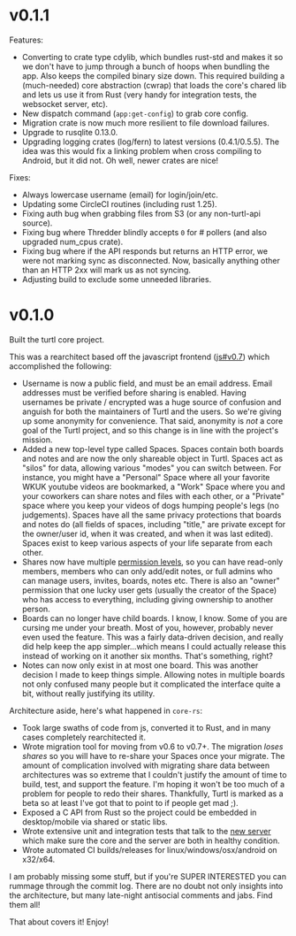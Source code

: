 # v0.1.1

Features: 

- Converting to crate type cdylib, which bundles rust-std and makes it so we
don't have to jump through a bunch of hoops when bundling the app. Also keeps
the compiled binary size down. This required building a (much-needed) core
abstraction (cwrap) that loads the core's chared lib and lets us use it from
Rust (very handy for integration tests, the websocket server, etc).
- New dispatch command (`app:get-config`) to grab core config.
- Migration crate is now much more resilient to file download failures.
- Upgrade to rusqlite 0.13.0.
- Upgrading logging crates (log/fern) to latest versions (0.4.1/0.5.5). The idea
was this would fix a linking problem when cross compiling to Android, but it did
not. Oh well, newer crates are nice!

Fixes:

- Always lowercase username (email) for login/join/etc.
- Updating some CircleCI routines (including rust 1.25).
- Fixing auth bug when grabbing files from S3 (or any non-turtl-api source).
- Fixing bug where Thredder blindly accepts `0` for # pollers (and also upgraded
num\_cpus crate).
- Fixing bug where if the API responds but returns an HTTP error, we were not
marking sync as disconnected. Now, basically anything other than an HTTP 2xx
will mark us as not syncing.
- Adjusting build to exclude some unneeded libraries.

# v0.1.0

Built the turtl core project.

This was a rearchitect based off the javascript frontend ([js#v0.7](https://github.com/turtl/js/tree/v0.7))
which accomplished the following:

- Username is now a public field, and must be an email address. Email addresses
must be verified before sharing is enabled. Having usernames be private /
encrypted was a huge source of confusion and anguish for both the maintainers of
Turtl and the users. So we're giving up some anonymity for convenience. That
said, anonymity is *not* a core goal of the Turtl project, and so this change is
in line with the project's mission.
- Added a new top-level type called Spaces. Spaces contain both boards and notes
and are now the only shareable object in Turtl. Spaces act as "silos" for data,
allowing various "modes" you can switch between. For instance, you might have a
"Personal" Space where all your favorite WKUK youtube videos are bookmarked, a
"Work" Space where you and your coworkers can share notes and files with each
other, or a "Private" space where you keep your videos of dogs humping people's
legs (no judgements). Spaces have all the same privacy protections that boards
and notes do (all fields of spaces, including "title," are private except for
the owner/user id, when it was created, and when it was last edited). Spaces
exist to keep various aspects of your life separate from each other.
- Shares now have multiple [permission levels](https://github.com/turtl/lib-permissions),
so you can have read-only members, members who can only add/edit notes, or full
admins who can manage users, invites, boards, notes etc. There is also an
"owner" permission that one lucky user gets (usually the creator of the Space)
who has access to everything, including giving ownership to another person.
- Boards can no longer have child boards. I know, I know. Some of you are
cursing me under your breath. Most of you, however, probably never even used the
feature. This was a fairly data-driven decision, and really did help keep the
app simpler...which means I could actually release this instead of working on it
another six months. That's something, right?
- Notes can now only exist in at most one board. This was another decision I
made to keep things simple. Allowing notes in multiple boards not only confused
many people but it complicated the interface quite a bit, without really
justifying its utility.

Architecture aside, here's what happened in `core-rs`:

- Took large swaths of code from js, converted it to Rust, and in many cases
completely rearchitected it.
- Wrote migration tool for moving from v0.6 to v0.7+. The migration *loses
shares* so you will have to re-share your Spaces once your migrate. The amount
of complication involved with migrating share data between architectures was so
extreme that I couldn't justify the amount of time to build, test, and support
the feature. I'm hoping it won't be too much of a problem for people to redo
their shares. Thankfully, Turtl is marked as a beta so at least I've got that to
point to if people get mad ;).
- Exposed a C API from Rust so the project could be embedded in desktop/mobile
via shared or static libs.
- Wrote extensive unit and integration tests that talk to the [new server](https://github.com/turtl/server)
which make sure the core and the server are both in healthy condition.
- Wrote automated CI builds/releases for linux/windows/osx/android on x32/x64.

I am probably missing some stuff, but if you're SUPER INTERESTED you can rummage
through the commit log. There are no doubt not only insights into the
architecture, but many late-night antisocial comments and jabs. Find them all!

That about covers it! Enjoy!

